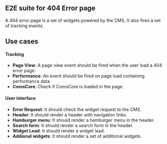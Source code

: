 ## E2E suite for 404 Error page

A 404 error page is a set of widgets powered by the CMS, It also fires a set of tracking events.

## Use cases
#### Tracking
- **Page View**: A page view event should be fired when the user load a 404 error page.
- **Performance**: An event should be fired on page load containing performance data.
- **ComsCore**: Check if ComsCore is loaded in the page.

#### User interface
- **Error Request**: It should check the widget request to the CMS.
- **Header**: It should render a header with navigation links.
- **Hamburger menu**: It should render a hamburger menu in the header.
- **Search form**: It should render a search form in the header.
- **Widget Lead**: It should render a widget lead.
- **Addional widgets**: It should render a set of additional widgets.
